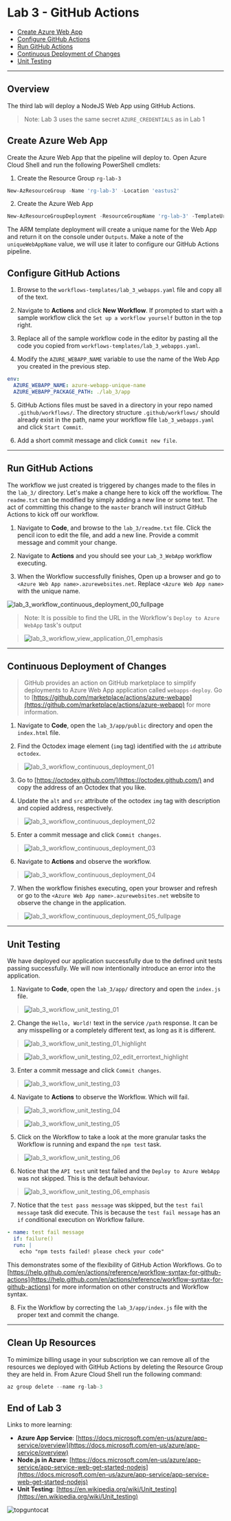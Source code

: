 # Lab 3 - GitHub Actions

- [Create Azure Web App](#Create-Azure-Web-App)
- [Configure GitHub Actions](#Configure-GitHub-Actions)
- [Run GitHub Actions](#Run-GitHub-Actions)
- [Continuous Deployment of Changes](#Continuous-Deployment-of-Changes)
- [Unit Testing](#Unit-Testing)

---

## Overview

The third lab will deploy a NodeJS Web App using GitHub Actions.

> Note: Lab 3 uses the same secret `AZURE_CREDENTIALS` as in Lab 1

## Create Azure Web App

Create the Azure Web App that the pipeline will deploy to. Open Azure Cloud Shell and run the following PowerShell cmdlets:

1. Create the Resource Group `rg-lab-3`

```powershell
New-AzResourceGroup -Name 'rg-lab-3' -Location 'eastus2'
```

2. Create the Azure Web App

```powershell
New-AzResourceGroupDeployment -ResourceGroupName 'rg-lab-3' -TemplateUri https://raw.githubusercontent.com/softchoice-corp/DevOpsBootcamp/master/lab_3/webapps.deploy.json -Verbose
```

The ARM template deployment will create a unique name for the Web App and return it on the console under `Outputs`. Make a note of the `uniqueWebAppName` value, we will use it later to configure our GitHub Actions pipeline.

## Configure GitHub Actions

1. Browse to the `workflows-templates/lab_3_webapps.yaml` file and copy all of the text.

2. Navigate to **Actions** and click **New Workflow**. If prompted to start with a sample workflow click the `Set up a workflow yourself` button in the top right.

3. Replace all of the sample workflow code in the editor by pasting all the code you copied from `workflows-templates/lab_3_webapps.yaml`.

4. Modify the `AZURE_WEBAPP_NAME` variable to use the name of the Web App you created in the previous step.

```yaml
env:
  AZURE_WEBAPP_NAME: azure-webapp-unique-name
  AZURE_WEBAPP_PACKAGE_PATH: ./lab_3/app
```

5. GitHub Actions files must be saved in a directory in your repo named `.github/workflows/`. The directory structure `.github/workflows/` should already exist in the path, name your workflow file `lab_3_webapps.yaml` and click `Start Commit`.

6. Add a short commit message and click `Commit new file`.

---

## Run GitHub Actions

The workflow we just created is triggered by changes made to the files in the `lab_3/` directory. Let's make a change here to kick off the workflow. The `readme.txt` can be modified by simply adding a new line or some text. The act of committing this change to the `master` branch will instruct GitHub Actions to kick off our workflow.

1. Navigate to **Code**, and browse to the `lab_3/readme.txt` file. Click the pencil icon to edit the file, and add a new line. Provide a commit message and commit your change.

2. Navigate to **Actions** and you should see your `Lab_3_WebApp` workflow executing.

3. When the Workflow successfully finishes, Open up a browser and go to `<Azure Web App name>.azurewebsites.net`. Replace `<Azure Web App name>` with the unique name.

![lab_3_workflow_continuous_deployment_00_fullpage](images/lab_3_workflow_continuous_deployment_00_fullpage.jpg)

> Note: It is possible to find the URL in the Workflow's `Deploy to Azure WebApp` task's output

> ![lab_3_workflow_view_application_01_emphasis](images/lab_3_workflow_view_application_01_emphasis.jpg)

---

## Continuous Deployment of Changes

> GitHub provides an action on GitHub marketplace to simplify deployments to Azure Web App application called `webapps-deploy`. Go to [https://github.com/marketplace/actions/azure-webapp](https://github.com/marketplace/actions/azure-webapp) for more information.

1. Navigate to **Code**, open the `lab_3/app/public` directory and open the `index.html` file.

2. Find the Octodex image element (`img` tag) identified with the `id` attribute `octodex`.

> ![lab_3_workflow_continuous_deployment_01](images/lab_3_workflow_continuous_deployment_01.jpg)

3. Go to [https://octodex.github.com/](https://octodex.github.com/) and copy the address of an Octodex that you like.

4. Update the `alt` and `src` attribute of the octodex `img` tag with description and copied address, respectively.

> ![lab_3_workflow_continuous_deployment_02](images/lab_3_workflow_continuous_deployment_02.jpg)

5. Enter a commit message and click `Commit changes`.

> ![lab_3_workflow_continuous_deployment_03](images/lab_3_workflow_continuous_deployment_03.jpg)

6. Navigate to **Actions** and observe the workflow.

> ![lab_3_workflow_continuous_deployment_04](images/lab_3_workflow_continuous_deployment_04.jpg)

7. When the workflow finishes executing, open your browser and refresh or go to the `<Azure Web App name>.azurewebsites.net` website to observe the change in the application.

> ![lab_3_workflow_continuous_deployment_05_fullpage](images/lab_3_workflow_continuous_deployment_05_fullpage.jpg)

---

## Unit Testing

We have deployed our application successfully due to the defined unit tests passing successfully. We will now intentionally introduce an error into the application.

1. Navigate to **Code**, open the `lab_3/app/` directory and open the `index.js` file.

> ![lab_3_workflow_unit_testing_01](images/lab_3_workflow_unit_testing_01_edit.jpg)

2. Change the `Hello, World!` text in the service `/path` response. It can be any misspelling or a completely different text, as long as it is different.

> ![lab_3_workflow_unit_testing_01_highlight](images/lab_3_workflow_unit_testing_01_edit_highlight.jpg)

> ![lab_3_workflow_unit_testing_02_edit_errortext_highlight](images/lab_3_workflow_unit_testing_02_edit_errortext_highlight.jpg)

3. Enter a commit message and click `Commit changes`.

> ![lab_3_workflow_unit_testing_03](images/lab_3_workflow_unit_testing_03.jpg)

4. Navigate to **Actions** to observe the Workflow. Which will fail.

> ![lab_3_workflow_unit_testing_04](images/lab_3_workflow_unit_testing_04.jpg)

> ![lab_3_workflow_unit_testing_05](images/lab_3_workflow_unit_testing_05.jpg)

5. Click on the Workflow to take a look at the more granular tasks the Workflow is running and expand the `npm test` task.

> ![lab_3_workflow_unit_testing_06](images/lab_3_workflow_unit_testing_06.jpg)

6. Notice that the `API test` unit test failed and the `Deploy to Azure WebApp` was not skipped. This is the default behaviour.

> ![lab_3_workflow_unit_testing_06_emphasis](images/lab_3_workflow_unit_testing_06_emphasis.jpg)

7. Notice that the `test pass message` was skipped, but the `test fail message` task did execute. This is because the `test fail message` has an `if` conditional execution on Workflow failure.

```yaml
- name: test fail message
  if: failure()
  run: |
    echo "npm tests failed! please check your code"
```

This demonstrates some of the flexibility of GitHub Action Workflows. Go to [https://help.github.com/en/actions/reference/workflow-syntax-for-github-actions](https://help.github.com/en/actions/reference/workflow-syntax-for-github-actions) for more information on other constructs and Workflow syntax.

8. Fix the Workflow by correcting the `lab_3/app/index.js` file with the proper text and commit the change.

---

## Clean Up Resources

To mimimize billing usage in your subscription we can remove all of the resources we deployed with GitHub Actions by deleting the Resource Group they are held in. From Azure Cloud Shell run the following command:

```python
az group delete --name rg-lab-3
```

## End of Lab 3

Links to more learning:

- **Azure App Service**: [https://docs.microsoft.com/en-us/azure/app-service/overview](https://docs.microsoft.com/en-us/azure/app-service/overview)
- **Node.js in Azure**: [https://docs.microsoft.com/en-us/azure/app-service/app-service-web-get-started-nodejs](https://docs.microsoft.com/en-us/azure/app-service/app-service-web-get-started-nodejs)
- **Unit Testing**: [https://en.wikipedia.org/wiki/Unit_testing](https://en.wikipedia.org/wiki/Unit_testing)

![topguntocat](images/topguntocat.png)
